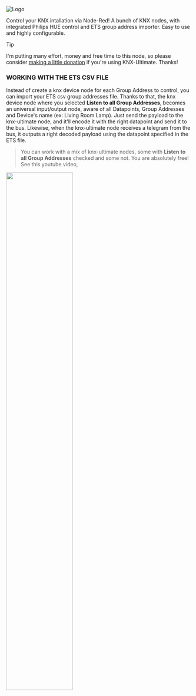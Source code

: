 ![Logo](https://raw.githubusercontent.com/Supergiovane/node-red-contrib-knx-ultimate/master/img/logo-big.png)


Control your KNX intallation via Node-Red! A bunch of KNX nodes, with integrated Philips HUE control and ETS group address importer. Easy to use and highly configurable.

> [!TIP]
> I'm putting many effort, money and free time to this node, so please consider [making a little donation](https://www.paypal.me/techtoday) if you're using KNX-Ultimate. Thanks!


### WORKING WITH THE ETS CSV FILE
Instead of create a knx device node for each Group Address to control, you can import your ETS csv group addresses file. 
Thanks to that, the knx device node where you selected **Listen to all Group Addresses**, becomes an universal input/output node, aware of all Datapoints, Group Addresses and Device's name (ex: Living Room Lamp). Just send the payload to the knx-ultimate node, and it'll encode it with the right datapoint and send it to the bus. Likewise, when the knx-ultimate node receives a telegram from the bus, it outputs a right decoded payload using the datapoint specified in the ETS file.
> You can work with a mix of knx-ultimate nodes, some with **Listen to all Group Addresses** checked and some not. You are absolutely free! See this youtube video,

<a href="https://youtu.be/egRbR_KwP9I"><img src='https://raw.githubusercontent.com/Supergiovane/node-red-contrib-knx-ultimate/master/img/yt.png' width='60%'></a>


